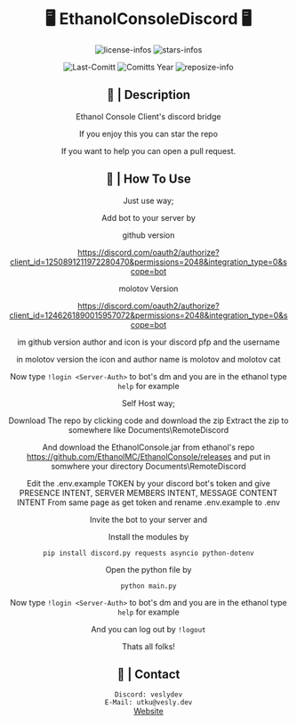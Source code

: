 <div align="center">

# 🖥 EthanolConsoleDiscord 🖥

![license-infos](https://img.shields.io/github/license/Veslydev/EthanolRemoteDiscord?logo=gnu&style=for-the-badge&colorA=302D41&colorB=f9e2af&logoColor=f9e2af)
![stars-infos](https://img.shields.io/github/stars/Veslydev/EthanolRemoteDiscord?colorA=302D41&colorB=f9e2af&style=for-the-badge)

![Last-Comitt](https://img.shields.io/github/last-commit/Veslydev/EthanolRemoteDiscord?style=for-the-badge&colorA=302D41&colorB=b4befe)
![Comitts Year](https://img.shields.io/github/commit-activity/y/Veslydev/EthanolRemoteDiscord?style=for-the-badge&colorA=302D41&colorB=f9e2af&logoColor=f9e2af)
![reposize-info](https://img.shields.io/github/repo-size/Veslydev/EthanolRemoteDiscord?style=for-the-badge&colorA=302D41&colorB=90dceb)

</div>
<div align="center">

## 📃 | Description

Ethanol Console Client's discord bridge

If you enjoy this you can star the repo

If you want to help you can open a pull request.

## 📃 | How To Use

Just use way;

Add bot to your server by

github version

https://discord.com/oauth2/authorize?client_id=1250891211972280470&permissions=2048&integration_type=0&scope=bot

molotov Version

https://discord.com/oauth2/authorize?client_id=1246261890015957072&permissions=2048&integration_type=0&scope=bot

im github version author and icon is your discord pfp and the username

in molotov version the icon and author name is molotov and molotov cat

Now type `!login <Server-Auth>` to bot's dm and you are in the ethanol type `help` for example

Self Host way;

Download The repo by clicking code and download the zip Extract the zip to somewhere like Documents\RemoteDiscord

And download the EthanolConsole.jar from ethanol's repo https://github.com/EthanolMC/EthanolConsole/releases and put in somwhere your directory Documents\RemoteDiscord

Edit the .env.example TOKEN by your discord bot's token and give PRESENCE INTENT, SERVER MEMBERS INTENT, MESSAGE CONTENT INTENT From same page as get token
and rename .env.example to .env

Invite the bot to your server and

Install the modules by

```pip install discord.py requests asyncio python-dotenv```

Open the python file by

```python main.py```

Now type `!login <Server-Auth>` to bot's dm and you are in the ethanol type `help` for example

And you can log out by `!logout`

Thats all folks!
</div>
<div align="center">


## 📁 | Contact

```Discord: veslydev```\
```E-Mail: utku@vesly.dev```\
[Website](https://vesly.dev)
